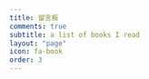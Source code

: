 ```yaml
---
title: 留言板
comments: true
subtitle: a list of books I read
layout: "page"
icon: fa-book
order: 3
---
```


<script id="dsq-count-scr" src="//mhw-zhong-wen-zi-liao-zhan.disqus.com/count.js" async></script>
